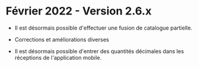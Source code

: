 # Février 2022 - Version 2.6.x

- Il est désormais possible d'effectuer une fusion de catalogue partielle.
- Corrections et améliorations diverses

- Il est désormais possible d'entrer des quantités décimales dans les réceptions de l'application mobile.

